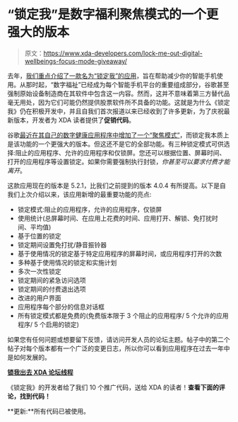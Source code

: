 # “锁定我”是数字福利聚焦模式的一个更强大的版本

> 原文：<https://www.xda-developers.com/lock-me-out-digital-wellbeings-focus-mode-giveaway/>

去年，[我们重点介绍了一款名为“锁定我”的应用](https://www.xda-developers.com/curb-android-smartphone-addiction-lock-me-out/)，旨在帮助减少你的智能手机使用。从那时起，“数字福祉”已经成为每个智能手机平台的重要组成部分，谷歌甚至强制原始设备制造商在其软件中包含这一内容。然而，这并不意味着第三方替代品毫无用处，因为它们可能仍然提供股票软件所不具备的功能。这就是为什么《锁定我》仍在积极开发中，并且自我们首次报道以来已经收到了许多更新，为了庆祝最新版本，开发者为 XDA 读者提供了**促销代码**。

谷歌[最近在其自己的数字健康应用程序中增加了一个“聚焦模式”](https://www.xda-developers.com/digital-wellbeing-focus-mode-schedules-breaks/)，而锁定我本质上是该功能的一个更强大的版本。但这还不是它的全部功能。有三种锁定模式可供选择:阻止的应用程序、允许的应用程序和仅锁屏。您还可以根据位置、屏幕时间、打开的应用程序等设置锁定。如果你需要强制执行封锁，*你甚至可以要求付费才能离开*。

这款应用现在的版本是 5.2.1，比我们之前提到的版本 4.0.4 有所提高。以下是自我们上次介绍以来，该应用新增的最重要功能的亮点:

*   锁定模式:阻止的应用程序，允许的应用程序，仅锁屏
*   使用统计(总屏幕时间、在应用上花费的时间、应用打开、解锁、免打扰时间、平均值)
*   基于位置的锁定
*   锁定期间设置免打扰/静音振铃器
*   基于使用情况的锁定基于特定应用程序的屏幕时间，或应用程序打开的次数
*   多种基于使用情况的锁定和实施计划
*   多次一次性锁定
*   锁定期间的紧急访问选项
*   锁定期间的付费退出选项
*   改进的用户界面
*   应用程序每个部分的信息对话框
*   所有锁定模式都是免费的(免费版本限于 3 个阻止的应用程序/ 5 个允许的应用程序/ 5 个启用的锁定)

如果您有任何问题或想要留下反馈，请访问开发人员的论坛主题。帖子中的第二个帖子对每个版本都有一个广泛的变更日志，所以你可以看到应用程序在过去一年中是如何发展的。

**[锁我出去 XDA 论坛线程](https://forum.xda-developers.com/android/apps-games/app-lock-giving-phone-addicts-relief-t2886400)**

《锁定我》的开发者给了我们 10 个推广代码，送给 XDA 的读者！**查看下面的评论，找到代码！**

**更新:**所有代码已被使用。